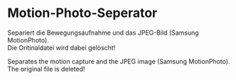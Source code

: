 # Motion-Photo-Seperator

Separiert die Bewegungsaufnahme und das JPEG-Bild (Samsung MotionPhoto).  
Die Oritinaldatei wird dabei gelöscht!

Separates the motion capture and the JPEG image (Samsung MotionPhoto).  
The original file is deleted!
